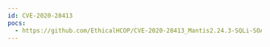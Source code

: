 ```yaml
---
id: CVE-2020-28413
pocs:
  - https://github.com/EthicalHCOP/CVE-2020-28413_Mantis2.24.3-SQLi-SOAP
---
```

